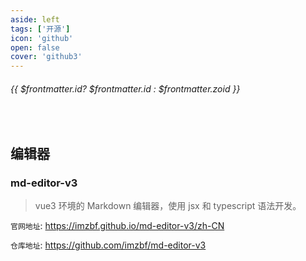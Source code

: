 ```yaml
---
aside: left
tags: ['开源']
icon: 'github'
open: false
cover: 'github3'
---
```

 
######  {{ $frontmatter.id? $frontmatter.id : $frontmatter.zoid }}

 
<br/>
 
## 编辑器

### md-editor-v3

> vue3 环境的 Markdown 编辑器，使用 jsx 和 typescript 语法开发。

`官网地址`: https://imzbf.github.io/md-editor-v3/zh-CN

`仓库地址`: https://github.com/imzbf/md-editor-v3